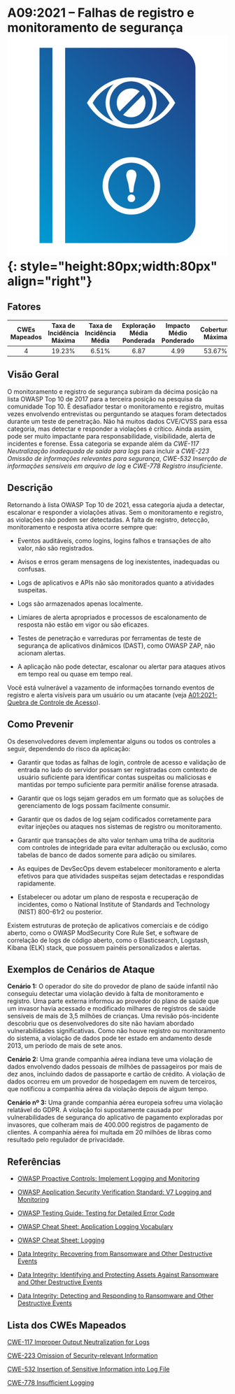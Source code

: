 # A09:2021 – Falhas de registro e monitoramento de segurança    ![icon](assets/TOP_10_Icons_Final_Security_Logging_and_Monitoring_Failures.png){: style="height:80px;width:80px" align="right"}

## Fatores

| CWEs Mapeados | Taxa de Incidência Máxima | Taxa de Incidência Média | Exploração Média Ponderada | Impacto Médio Ponderado | Cobertura Máxima | Cobertura Média | Total de ocorrências | Total de CVEs |
|:-------------:|:--------------------:|:--------------------:|:--------------:|:--------------:|:----------------------:|:---------------------:|:-------------------:|:------------:|
| 4           | 19.23%             | 6.51%              | 6.87                 | 4.99                | 53.67%       | 39.97%       | 53,615            | 242        |

## Visão Geral

O monitoramento e registro de segurança subiram da décima posição na lista OWASP Top 10 de 2017 para a terceira posição na pesquisa da comunidade Top 10. É desafiador testar o monitoramento e registro, muitas vezes envolvendo entrevistas ou perguntando se ataques foram detectados durante um teste de penetração. Não há muitos dados CVE/CVSS para essa categoria, mas detectar e responder a violações é crítico. Ainda assim, pode ser muito impactante para responsabilidade, visibilidade, alerta de incidentes e forense. Essa categoria se expande além da *CWE-117 Neutralização inadequada de saída para logs* para incluir a *CWE-223 Omissão de informações relevantes para segurança*, *CWE-532 Inserção de informações sensíveis em arquivo de log* e *CWE-778 Registro insuficiente*.

## Descrição

Retornando à lista OWASP Top 10 de 2021, essa categoria ajuda a detectar, escalonar e responder a violações ativas. Sem o monitoramento e registro, as violações não podem ser detectadas. A falta de registro, detecção, monitoramento e resposta ativa ocorre sempre que:

- Eventos auditáveis, como logins, logins falhos e transações de alto valor, não são registrados.

- Avisos e erros geram mensagens de log inexistentes, inadequadas ou confusas.

- Logs de aplicativos e APIs não são monitorados quanto a atividades suspeitas.

- Logs são armazenados apenas localmente.

- Limiares de alerta apropriados e processos de escalonamento de resposta não estão em vigor ou são eficazes.

- Testes de penetração e varreduras por ferramentas de teste de segurança de aplicativos dinâmicos (DAST), como OWASP ZAP, não acionam alertas.

- A aplicação não pode detectar, escalonar ou alertar para ataques ativos em tempo real ou quase em tempo real.

Você está vulnerável a vazamento de informações tornando eventos de registro e alerta visíveis para um usuário ou um atacante 
(veja [A01:2021-Quebra de Controle de Acesso](A01_2021-Broken_Access_Control.md)).

## Como Prevenir

Os desenvolvedores devem implementar alguns ou todos os controles a seguir, dependendo do risco da aplicação:

- Garantir que todas as falhas de login, controle de acesso e validação de entrada no lado do servidor possam ser registradas com contexto de usuário suficiente para identificar contas suspeitas ou maliciosas e mantidas por tempo suficiente para permitir análise forense atrasada.

- Garantir que os logs sejam gerados em um formato que as soluções de gerenciamento de logs possam facilmente consumir.

- Garantir que os dados de log sejam codificados corretamente para evitar injeções ou ataques nos sistemas de registro ou monitoramento.

- Garantir que transações de alto valor tenham uma trilha de auditoria com controles de integridade para evitar adulteração ou exclusão, como tabelas de banco de dados somente para adição ou similares.

- As equipes de DevSecOps devem estabelecer monitoramento e alerta efetivos para que atividades suspeitas sejam detectadas e respondidas rapidamente.

- Estabelecer ou adotar um plano de resposta e recuperação de incidentes, como o National Institute of Standards and Technology (NIST) 800-61r2 ou posterior.

Existem estruturas de proteção de aplicativos comerciais e de código aberto, como o OWASP ModSecurity Core Rule Set, e software de correlação de logs de código aberto, como o Elasticsearch, Logstash, Kibana (ELK) stack, que possuem painéis personalizados e alertas.

## Exemplos de Cenários de Ataque

**Cenário 1:** O operador do site do provedor de plano de saúde infantil não conseguiu detectar uma violação devido à falta de monitoramento e registro. Uma parte externa informou ao provedor do plano de saúde que um invasor havia acessado e modificado milhares de registros de saúde sensíveis de mais de 3,5 milhões de crianças. Uma revisão pós-incidente descobriu que os desenvolvedores do site não haviam abordado vulnerabilidades significativas. Como não houve registro ou monitoramento do sistema, a violação de dados pode ter estado em andamento desde 2013, um período de mais de sete anos.

**Cenário 2:** Uma grande companhia aérea indiana teve uma violação de dados envolvendo dados pessoais de milhões de passageiros por mais de dez anos, incluindo dados de passaporte e cartão de crédito. A violação de dados ocorreu em um provedor de hospedagem em nuvem de terceiros, que notificou a companhia aérea da violação depois de algum tempo.

**Cenário nº 3:** Uma grande companhia aérea europeia sofreu uma violação relatável do GDPR. A violação foi supostamente causada por vulnerabilidades de segurança do aplicativo de pagamento exploradas por invasores, que colheram mais de 400.000 registros de pagamento de clientes. A companhia aérea foi multada em 20 milhões de libras como resultado pelo regulador de privacidade.

## Referências

- [OWASP Proactive Controls: Implement Logging and Monitoring](https://owasp.org/www-project-proactive-controls/v3/en/c9-security-logging.html)

- [OWASP Application Security Verification Standard: V7 Logging and Monitoring](https://owasp.org/www-project-application-security-verification-standard)

- [OWASP Testing Guide: Testing for Detailed Error Code](https://owasp.org/www-project-web-security-testing-guide/v41/4-Web_Application_Security_Testing/08-Testing_for_Error_Handling/01-Testing_for_Error_Code)

- [OWASP Cheat Sheet: Application Logging Vocabulary](https://cheatsheetseries.owasp.org/cheatsheets/Application_Logging_Vocabulary_Cheat_Sheet.html)

- [OWASP Cheat Sheet: Logging](https://cheatsheetseries.owasp.org/cheatsheets/Logging_Cheat_Sheet.html)

- [Data Integrity: Recovering from Ransomware and Other Destructive Events](https://csrc.nist.gov/publications/detail/sp/1800-11/final)

- [Data Integrity: Identifying and Protecting Assets Against Ransomware and Other Destructive Events](https://csrc.nist.gov/publications/detail/sp/1800-25/final)

- [Data Integrity: Detecting and Responding to Ransomware and Other Destructive Events](https://csrc.nist.gov/publications/detail/sp/1800-26/final)

## Lista dos CWEs Mapeados

[CWE-117 Improper Output Neutralization for Logs](https://cwe.mitre.org/data/definitions/117.html)

[CWE-223 Omission of Security-relevant Information](https://cwe.mitre.org/data/definitions/223.html)

[CWE-532 Insertion of Sensitive Information into Log File](https://cwe.mitre.org/data/definitions/532.html)

[CWE-778 Insufficient Logging](https://cwe.mitre.org/data/definitions/778.html)

